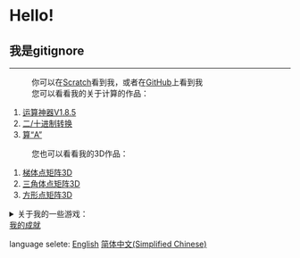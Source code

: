 <!DOCTYPE html>
<html>
  <head>
    <title>gitignore的个人介绍</title>
    <link rel="icon" href="/favicon.ico/" type="image/x-icon"/>
  </head>
  <body>
    <h1 class="cs">Hello!</h1>
    <h2 class="ct">我是gitignore</h2>
    <hr/>
    <dd>你可以在<a href="http://scratch.mit.edu/users/gitignore/" target="_blank">Scratch</a>看到我，或者在<a href="https://github.com/ljy-002" target="_blank">GitHub</a>上看到我</dd>
    <dd>您可以看看我的关于计算的作品：</dd>
    <ol>
      <li><a href="https://scratch.mit.edu/projects/390106595/" target="_blank">运算神器V1.8.5</a></li>
      <li><a href="https://scratch.mit.edu/projects/401852935/" target="_blank">二/十进制转换</a></li>
      <li><a href="https://scratch.mit.edu/projects/401858817/" target="_blank">算“A”</a></li>
    </ol>
    <dd>您也可以看看我的3D作品：</dd>
    <ol>
      <li><a href="https://scratch.mit.edu/projects/400069880/" target="_blank">梯体点矩阵3D</a></li>
      <li><a href="https://scratch.mit.edu/projects/400072481" target="_blank">三角体点矩阵3D</a></li>
      <li><a href="https://scratch.mit.edu/projects/400072481" target="_blank">方形点矩阵3D</a></li>
    </ol>
    <details>
      <summary>关于我的一些游戏：</summary>
      <li><a href="https://scratch.mit.edu/projects/411453458" target="_blank">Hamiltonian Way-汉密尔顿路</a></li>
      <li><a href="https://scratch.mit.edu/projects/411246064" target="_blank">Farmers Life-农民生活</a></li>
      <li><a href="https://scratch.mit.edu/projects/411242677" target="_blank">@@特朗普够了！！！</a></li>
    </details>
    <a href="https://ljy-002.github.io/giti.github.io/gitignore%20achievement" target="_blank">我的成就</a>
    <p>language selete: <a href="/en">English</a> <a href="/ch">简体中文(Simplified Chinese)</a></p>
  </body>
</html>
